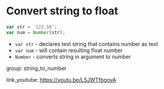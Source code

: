 # Convert string to float

```javascript
var str = '123.50';
var num = Number(str);
```

- `var str` - declares test string that contains number as text
- `var num` - will contain resulting float number
- `Number` - converts string in argument to number

group: string_to_number


link_youtube: https://youtu.be/L5JWTfbgoyA
